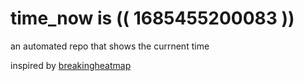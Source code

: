 # time_now is (( 1685455200083 ))

an automated repo that shows the currnent time

inspired by [breakingheatmap](https://github.com/breakingheatmap/breakingheatmap)